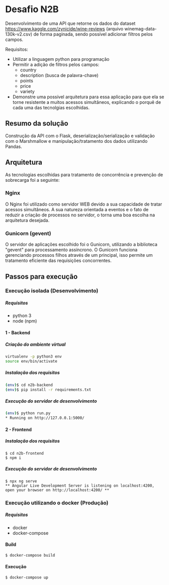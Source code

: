 # Desafio N2B

Desenvolvimento de uma API que retorne os dados do dataset https://www.kaggle.com/zynicide/wine-reviews (arquivo winemag-data-130k-v2.csv) de forma paginada, sendo possível adicionar filtros pelos campos.

Requisitos:
  - Utilizar a linguagem python para programação
  - Permitir a adição de filtros pelos campos: 
    - country
    - description (busca de palavra-chave)
    - points
    - price
    - variety
  - Demonstre uma possível arquitetura para essa aplicação para que ela se torne resistente a muitos acessos simultâneos, explicando o porquê de cada uma das tecnolgias escolhidas.

## Resumo da solução

Construção da API com o Flask, deserialização/serialização e validação com o Marshmallow e manipulação/tratamento dos dados utilizando Pandas. 

## Arquitetura

As tecnologias escolhidas para tratamento de concorrência e prevenção de sobrecarga foi a seguinte:

### Nginx
O Nginx foi utilizado como servidor WEB devido a sua capacidade de tratar acessos simultâneos.  A sua natureza orientada a eventos e o fato de reduzir  a criação de processos no servidor, o torna uma boa escolha na arquitetura desejada.

### Gunicorn (gevent)
O servidor de aplicações escolhido foi o Gunicorn, utilizando a biblioteca "gevent" para processamento assíncrono. O Gunicorn funciona gerenciando processos filhos através de um principal, isso permite um tratamento eficiente das requisições concorrentes.
 

## Passos para execução

### Execução isolada (Desenvolvimento)

##### Requisitos
- python 3
- node (npm)

#### 1 - Backend
##### Criação do ambiente virtual
```sh
virtualenv -p python3 env
source env/bin/activate
```
##### Instalação dos requisitos
```sh
(env)$ cd n2b-backend
(env)$ pip install -r requirements.txt
```
##### Execução do servidor de desenvolvimento
```sh
(env)$ python run.py
* Running on http://127.0.0.1:5000/
```

#### 2 - Frontend
##### Instalação dos requisitos
```
$ cd n2b-frontend
$ npm i
```
##### Execução do servidor de desenvolvimento
```
$ npx ng serve
** Angular Live Development Server is listening on localhost:4200, open your browser on http://localhost:4200/ **
```

### Execução utilizando o docker (Produção)

##### Requisitos
- docker
- docker-compose

#### Build
```sh
$ docker-compose build
```
#### Execução
```sh
$ docker-compose up
```
